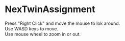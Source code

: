 # NexTwinAssignment
Press "Right Click" and move the mouse to lok around.<br>
Use WASD keys to move.<br>
Use mouse wheel to zoom in or out.<br>
